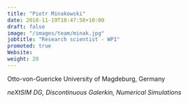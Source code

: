 ```yaml
---
title: "Piotr Minakowski"
date: 2018-11-19T10:47:58+10:00
draft: false
image: "/images/team/minak.jpg"
jobtitle: "Research scientist - WP1"
promoted: true
Website:
weight: 20
---
```


Otto-von-Guericke University of Magdeburg, Germany

*neXtSIM DG, Discontinuous Galerkin, Numerical Simulations*
